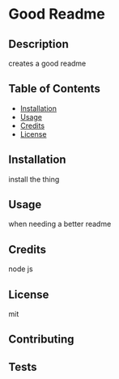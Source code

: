 # Good Readme

## Description 
    
creates a good readme
    
## Table of Contents
    
    
* [Installation](#installation)
* [Usage](#usage)
* [Credits](#credits)
* [License](#license)
    
    
## Installation
    
install the thing
    
## Usage 
    
when needing a better readme
    
## Credits
    
node js
    
## License
    
mit

## Contributing


    
## Tests



